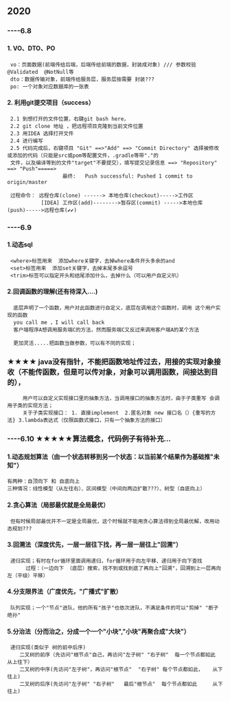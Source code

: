 ## 2020
### ----6.8
####  1. VO、DTO、PO
     vo：页面数据(前端传给后端，后端传给前端的数据，封装成对象) /// 参数校验@Validated  @NotNull等
     dto：数据传输对象，前端传给服务层，服务层按需要 封装???
     po: 一个对象对应数据库的一张表
     
####   2. 利用git提交项目（success）
     2.1 到想打开的文件位置，右键git bash here，
     2.2 git clone 地址 ，把远程项目克隆到当前文件位置
     2.3 用IDEA 选择打开文件
     2.4 进行编写
     2.5 代码完成后，右键项目 "Git" ==>"Add" ==> "Commit Directory" 选择被修改或添加的代码（只能是src或pom等配置文件，.gradle等带"."的
     文件，以及编译等到的文件"target"不要提交），填写提交记录信息 ==> "Repository" ==> "Push"=====>
                      最终:   Push successful: Pushed 1 commit to origin/master
                          
     过程命令： 远程仓库(clone) ------> 本地仓库(checkout)----->工作区
               [IDEA] 工作区(add)-------->暂存区(commit) ----->本地仓库(push)----->远程仓库(✔✔) 

### ----6.9
####  1.动态sql
     <where>标签用来  添加where关键字，去掉where条件开头多余的and
     <set>标签用来  添加set关键字，去掉末尾多余逗号
     <trim>标签可以指定开头和结尾添加什么，去掉什么（可以用户自定义叭）
     
     
####  2.回调函数的理解(还有待深入....)
      底层声明了一个函数，用户对此函数进行自定义，底层在调用这个函数时，调用 这个用户实现的函数
      you call me ，I will call back
      客户端程序A想调用服务端C的方法，然而服务端C又反过来调用客户端A的某个方法
           
      更加灵活.....把函数当做参数，可以有不同的实现；
### ★★★★ java没有指针，不能把函数地址传过去，用接的实现对象接收（不能传函数，但是可以传对象，对象可以调用函数，间接达到目的），
         用户可以自定义实现接口里的抽象方法，当调用接口的抽象方法时，由于子类重写 会调用子类的实现方法；
         关于子类实现接口： 1. 直接implement  2.匿名对象 new 接口名（）{重写的方法} 3.lambda表达式（仅限函数式接口，只有一个抽象方法的接口）


### ----6.10  ★★★★★算法概念，代码例子有待补充...
####  1.动态规划算法（由一个状态转移到另一个状态：以当前某个结果作为基础推"未知"）
    有两种：自顶向下 和 自底向上
    三种情况：线性模型（从左往右）、区间模型（中间向两边扩散???）、树型（自底向上）
####  2.贪心算法（局部最优就是全局最优）
     但有时候局部最优并不一定是全局最优，这个时候就不能用贪心算法得到全局最优解，改用动态规划???
####  3.回溯法（深度优先，一层一层往下找，再一层一层往上"回溯"）
     递归实现；有时在for循环里面调用递归，for循环用于向左平移、递归用于向下查找
          过程：（一边向下 （底层）搜索，找不到或找到底了再向上"回溯"，回溯到上一层再向左（平级）平移）
####  4.分支限界法（广度优先，"广播式"扩散）
     队列实现；一个"节点"进队，他的所有"孩子"也依次进队，不满足条件的可以"剪掉" "断子绝孙"
####  5.分治法（分而治之，分成一个一个"小块","小块"再聚合成"大块"）
     递归实现(类似于 树的前中后序)
        二叉树的前序（先访问"根节点"自己，再访问"左子树" "右子树"  每一个节点都如此 从上往下）
        二叉树的中序(先访问"左子树"，再访问"根节点"  "右子树" 每个节点都如此，   从下往上)
        二叉树的后序(先访问"左子树" "右子树"   最后"根节点"  每个节点都如此     从下往上)
